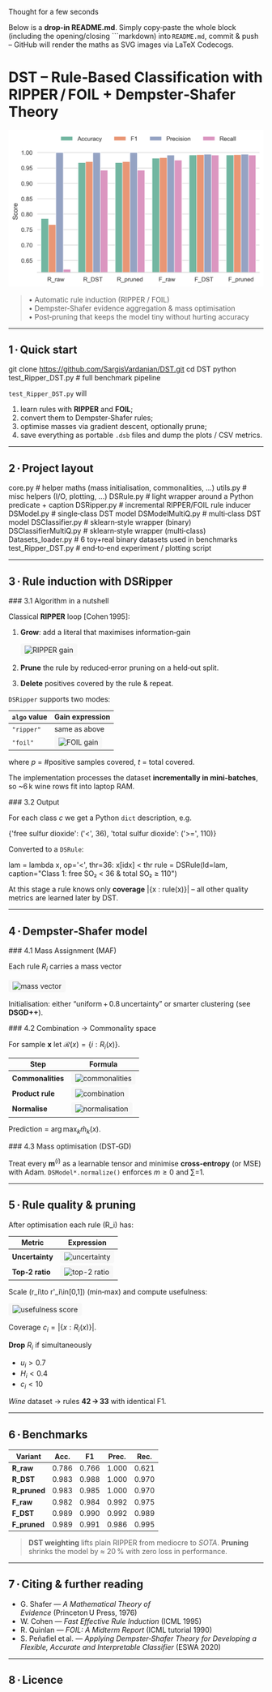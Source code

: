 Thought for a few seconds


Below is a **drop‑in README.md**.
Simply copy‑paste the whole block (including the opening/closing \`\`\`markdown) into `README.md`, commit & push – GitHub will render the maths as SVG images via LaTeX Codecogs.


# DST – Rule‑Based Classification with RIPPER / FOIL + Dempster‑Shafer Theory

<p align="center">
  <img src="Common_code/benchmark_dataset6.png" width="600">
</p>

> • Automatic rule induction (RIPPER / FOIL)  
> • Dempster‑Shafer evidence aggregation & mass optimisation  
> • Post‑pruning that keeps the model tiny without hurting accuracy  

---

## 1 · Quick start

git clone https://github.com/SargisVardanian/DST.git
cd DST
python test_Ripper_DST.py          # full benchmark pipeline

`test_Ripper_DST.py` will

1. learn rules with **RIPPER** and **FOIL**;
2. convert them to Dempster‑Shafer rules;
3. optimise masses via gradient descent, optionally prune;
4. save everything as portable `.dsb` files and dump the plots / CSV metrics.

---

## 2 · Project layout

core.py                   # helper maths (mass initialisation, commonalities, …)
utils.py                  # misc helpers (I/O, plotting, …)
DSRule.py                 # light wrapper around a Python predicate + caption
DSRipper.py               # incremental RIPPER/FOIL rule inducer
DSModel.py                # single‑class  DST model
DSModelMultiQ.py          # multi‑class   DST model
DSClassifier.py           # sklearn‑style wrapper (binary)
DSClassifierMultiQ.py     # sklearn‑style wrapper (multi‑class)
Datasets_loader.py        # 6 toy+real binary datasets used in benchmarks
test_Ripper_DST.py        # end‑to‑end experiment / plotting script


---

## 3 · Rule induction with **DSRipper**

\### 3.1 Algorithm in a nutshell

Classical **RIPPER** loop \[Cohen 1995]:

1. **Grow**: add a literal that maximises information‑gain

   <img src="https://latex.codecogs.com/svg.image?\mathrm{Gain}(r)=p_{\text{new}}\Bigl(\log_2\frac{p_{\text{new}}}{p_{\text{new}}+n_{\text{new}}}-\log_2\frac{p_{\text{old}}}{p_{\text{old}}+n_{\text{old}}}\Bigr)" style="background:#f7f7f7;padding:4px 8px;border-radius:4px;" alt="RIPPER gain"/>

2. **Prune** the rule by reduced‑error pruning on a held‑out split.

3. **Delete** positives covered by the rule & repeat.

`DSRipper` supports two modes:

| `algo` value | Gain expression                                                                                                                                                                 |
| ------------ | ------------------------------------------------------------------------------------------------------------------------------------------------------------------------------- |
| `"ripper"`   | same as above                                                                                                                                                                   |
| `"foil"`     | <img  style="background-color:#f7f7f7; padding:4px 8px; border-radius:4px;"  src="https://latex.codecogs.com/svg.image?\mathrm{FOILGain}=p\bigl(\log_2t'-\log_2t\bigr)" style="background:#f7f7f7;padding:4px 8px;border-radius:4px;" alt="FOIL gain"/> |

where *p* = #positive samples covered, *t* = total covered.

The implementation processes the dataset **incrementally in mini‑batches**, so \~6 k wine rows fit into laptop RAM.

\### 3.2 Output

For each class *c* we get a Python `dict` description, e.g.


{'free sulfur dioxide': ('<', 36),
 'total sulfur dioxide': ('>=', 110)}

Converted to a `DSRule`:


lam  = lambda x, op='<', thr=36: x[idx] < thr
rule = DSRule(ld=lam,
              caption="Class 1: free SO₂ < 36 & total SO₂ ≥ 110")

At this stage a rule knows only **coverage** |{x : rule(x)}| – all other quality metrics are learned later by DST.

---

## 4 · Dempster‑Shafer model

\### 4.1 Mass Assignment (MAF)

Each rule $R_i$ carries a mass vector

<img
    style="background-color:#f7f7f7; padding:4px 8px; border-radius:4px;"
    src="https://latex.codecogs.com/svg.image?m^{(i)}=(m_1^{(i)},\dots,m_K^{(i)},m_{\mathrm{unc}}^{(i)}),\;\sum_{j=1}^Km_j^{(i)}+m_{\mathrm{unc}}^{(i)}=1" style="background:#f7f7f7;padding:4px 8px;border-radius:4px;" alt="mass vector"/>

Initialisation: either “uniform + 0.8 uncertainty” or smarter clustering (see **DSGD++**).

\### 4.2 Combination → Commonality space

For sample **x** let $\mathcal R(x)=\{i:R_i(x)\}$.

| Step              | Formula                                                                                                                                                                                                                                                                                                                                                                      |
| ----------------- | ---------------------------------------------------------------------------------------------------------------------------------------------------------------------------------------------------------------------------------------------------------------------------------------------------------------------------------------------------------------------------- |
| **Commonalities** | <img src="https://latex.codecogs.com/svg.image?q_k%5E%7B%28i%29%7D%3Dm_k%5E%7B%28i%29%7D%2Bm_%5Cmathrm%7Bunc%7D%5E%7B%28i%29%7D%2C%20%5Cforall%20k" style="background-color:#f7f7f7; padding:4px 8px; border-radius:4px;" alt="commonalities" />                                                                                                    |
| **Product rule**  | <img src="https://latex.codecogs.com/svg.image?q_k%28x%29%3D%5Cprod_%7Bi%5Cin%5Cmathcal%7BR%7D%28x%29%7Dq_k%5E%7B%28i%29%7D" style="background-color:#f7f7f7; padding:4px 8px; border-radius:4px;" alt="combination" />                                                                                                                                             |
| **Normalise**     | <img src="https://latex.codecogs.com/svg.image?%5Chat%7Bm%7D_k%28x%29%3D%5Cfrac%7Bq_k%28x%29%7D%7B%5Csum_%7B%5Cell=1%7D%5EKq_%5Cell%28x%29%7D%2C%20%5Chat%7Bm%7D_%5Cmathrm%7Bunc%7D%28x%29%3D0" style="background-color:#f7f7f7; padding:4px 8px; border-radius:4px;" alt="normalisation" />                                                                                                    |





Prediction = $\arg\max_k\hat{m}_k(x)$.

\### 4.3 Mass optimisation (DST‑GD)

Treat every $\mathbf m^{(i)}$ as a learnable tensor and minimise **cross‑entropy** (or MSE) with Adam.
`DSModel*.normalize()` enforces $m\ge0$ and ∑=1.

---

## 5 · Rule quality & pruning

After optimisation each rule \(R_i\) has:

| Metric      | Expression                                                                                                                                                                                                                                                                                                                                                      |
| ----------- | ---------------------------------------------------------------------------------------------------------------------------------------------------------------------------------------------------------------------------------------------------------------------------------------------------------------------------------------------------------------- |
| **Uncertainty** | <img src="https://latex.codecogs.com/svg.image?u_i%3Dm_%5Cmathrm%7Bunc%7D%5E%7B%28i%29%7D" style="background-color:#f7f7f7; padding:4px 8px; border-radius:4px;" alt="uncertainty" /> |
| **Top‑2 ratio** | <img src="https://latex.codecogs.com/svg.image?r_i%3D%5Cfrac%7B%5Cmax_j%20m_j%5E%7B%28i%29%7D%7D%7B2nd-largest%20m%5E%7B%28i%29%7D%2B10%5E%7B-3%7D%7D" style="background-color:#f7f7f7; padding:4px 8px; border-radius:4px;" alt="top-2 ratio" /> |

Scale \(r_i\to r'_i\in[0,1]\) (min‑max) and compute usefulness:

<img src="https://latex.codecogs.com/svg.image?H_i%3D%5Cfrac%7B2%281-u_i%29r%27_i%7D%7B%281-u_i%29%2Br%27_i%7D" style="background-color:#f7f7f7; padding:4px 8px; border-radius:4px;" alt="usefulness score" />

Coverage $c_i=|\{x:R_i(x)\}|$.

**Drop** $R_i$ if simultaneously

* $u_i>0.7$
* $H_i<0.4$
* $c_i<10$

*Wine* dataset → rules **42 → 33** with identical F1.

---

## 6 · Benchmarks

| Variant       | Acc.  | F1    | Prec. | Rec.  |
| ------------- | ----- | ----- | ----- | ----- |
| **R\_raw**    | 0.786 | 0.766 | 1.000 | 0.621 |
| **R\_DST**    | 0.983 | 0.988 | 1.000 | 0.970 |
| **R\_pruned** | 0.983 | 0.985 | 1.000 | 0.970 |
| **F\_raw**    | 0.982 | 0.984 | 0.992 | 0.975 |
| **F\_DST**    | 0.989 | 0.990 | 0.992 | 0.989 |
| **F\_pruned** | 0.989 | 0.991 | 0.986 | 0.995 |

> **DST weighting** lifts plain RIPPER from mediocre to *SOTA*.
> **Pruning** shrinks the model by ≈ 20 % with zero loss in performance.

---

## 7 · Citing & further reading

* G. Shafer — *A Mathematical Theory of Evidence* (Princeton U Press, 1976)
* W. Cohen — *Fast Effective Rule Induction* (ICML 1995)
* R. Quinlan — *FOIL: A Midterm Report* (ICML tutorial 1990)
* S. Peñafiel et al. — *Applying Dempster‑Shafer Theory for Developing a Flexible, Accurate and Interpretable Classifier* (ESWA 2020)

---

## 8 · Licence

